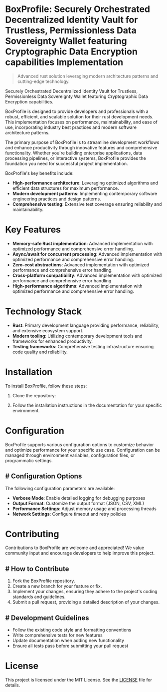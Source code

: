 <!-- fallback_BoxProfile_20250803024255_22938 -->

# BoxProfile: Securely Orchestrated Decentralized Identity Vault for Trustless, Permissionless Data Sovereignty Wallet featuring Cryptographic Data Encryption capabilities Implementation
> Advanced rust solution leveraging modern architecture patterns and cutting-edge technology.

Securely Orchestrated Decentralized Identity Vault for Trustless, Permissionless Data Sovereignty Wallet featuring Cryptographic Data Encryption capabilities.

BoxProfile is designed to provide developers and professionals with a robust, efficient, and scalable solution for their rust development needs. This implementation focuses on performance, maintainability, and ease of use, incorporating industry best practices and modern software architecture patterns.

The primary purpose of BoxProfile is to streamline development workflows and enhance productivity through innovative features and comprehensive functionality. Whether you're building enterprise applications, data processing pipelines, or interactive systems, BoxProfile provides the foundation you need for successful project implementation.

BoxProfile's key benefits include:

* **High-performance architecture**: Leveraging optimized algorithms and efficient data structures for maximum performance.
* **Modern development patterns**: Implementing contemporary software engineering practices and design patterns.
* **Comprehensive testing**: Extensive test coverage ensuring reliability and maintainability.

# Key Features

* **Memory-safe Rust implementation**: Advanced implementation with optimized performance and comprehensive error handling.
* **Async/await for concurrent processing**: Advanced implementation with optimized performance and comprehensive error handling.
* **Zero-cost abstractions**: Advanced implementation with optimized performance and comprehensive error handling.
* **Cross-platform compatibility**: Advanced implementation with optimized performance and comprehensive error handling.
* **High-performance algorithms**: Advanced implementation with optimized performance and comprehensive error handling.

# Technology Stack

* **Rust**: Primary development language providing performance, reliability, and extensive ecosystem support.
* **Modern tooling**: Utilizing contemporary development tools and frameworks for enhanced productivity.
* **Testing frameworks**: Comprehensive testing infrastructure ensuring code quality and reliability.

# Installation

To install BoxProfile, follow these steps:

1. Clone the repository:


2. Follow the installation instructions in the documentation for your specific environment.

# Configuration

BoxProfile supports various configuration options to customize behavior and optimize performance for your specific use case. Configuration can be managed through environment variables, configuration files, or programmatic settings.

## # Configuration Options

The following configuration parameters are available:

* **Verbose Mode**: Enable detailed logging for debugging purposes
* **Output Format**: Customize the output format (JSON, CSV, XML)
* **Performance Settings**: Adjust memory usage and processing threads
* **Network Settings**: Configure timeout and retry policies

# Contributing

Contributions to BoxProfile are welcome and appreciated! We value community input and encourage developers to help improve this project.

## # How to Contribute

1. Fork the BoxProfile repository.
2. Create a new branch for your feature or fix.
3. Implement your changes, ensuring they adhere to the project's coding standards and guidelines.
4. Submit a pull request, providing a detailed description of your changes.

## # Development Guidelines

* Follow the existing code style and formatting conventions
* Write comprehensive tests for new features
* Update documentation when adding new functionality
* Ensure all tests pass before submitting your pull request

# License

This project is licensed under the MIT License. See the [LICENSE](https://github.com/gary111868/BoxProfile/blob/main/LICENSE) file for details.

